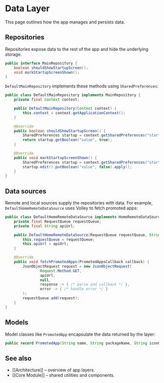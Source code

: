 # Data Layer

This page outlines how the app manages and persists data.

## Repositories

Repositories expose data to the rest of the app and hide the underlying storage.

```java
public interface MainRepository {
    boolean shouldShowStartupScreen();
    void markStartupScreenShown();
}
```

`DefaultMainRepository` implements these methods using `SharedPreferences`:

```java
public class DefaultMainRepository implements MainRepository {
    private final Context context;

    public DefaultMainRepository(Context context) {
        this.context = context.getApplicationContext();
    }

    @Override
    public boolean shouldShowStartupScreen() {
        SharedPreferences startup = context.getSharedPreferences("startup", Context.MODE_PRIVATE);
        return startup.getBoolean("value", true);
    }

    @Override
    public void markStartupScreenShown() {
        SharedPreferences startup = context.getSharedPreferences("startup", Context.MODE_PRIVATE);
        startup.edit().putBoolean("value", false).apply();
    }
}
```

## Data sources

Remote and local sources supply the repositories with data. For example, `DefaultHomeRemoteDataSource` uses Volley to fetch promoted apps:

```java
public class DefaultHomeRemoteDataSource implements HomeRemoteDataSource {
    private final RequestQueue requestQueue;
    private final String apiUrl;

    public DefaultHomeRemoteDataSource(RequestQueue requestQueue, String apiUrl) {
        this.requestQueue = requestQueue;
        this.apiUrl = apiUrl;
    }

    @Override
    public void fetchPromotedApps(PromotedAppsCallback callback) {
        JsonObjectRequest request = new JsonObjectRequest(
                Request.Method.GET,
                apiUrl,
                null,
                response -> { /* parse and callback */ },
                error -> { /* handle error */ }
        );
        requestQueue.add(request);
    }
}
```

## Models

Model classes like `PromotedApp` encapsulate the data returned by the layer:

```java
public record PromotedApp(String name, String packageName, String iconUrl) {}
```

## See also

- [[Architecture]] – overview of app layers.
- [[Core Module]] – shared utilities and components.

